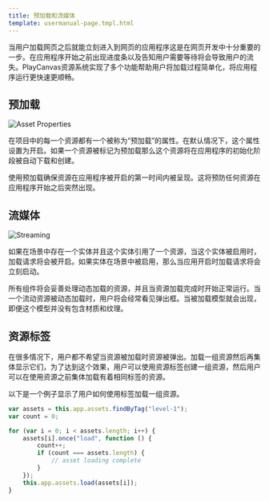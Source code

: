```yaml
---
title: 预加载和流媒体
template: usermanual-page.tmpl.html
---
```


当用户加载网页之后就能立刻进入到网页的应用程序这是在网页开发中十分重要的一步。在应用程序开始之前出现进度条以及告知用户需要等待将会导致用户的流失。PlayCanvas资源系统实现了多个功能帮助用户将加载过程简单化，将应用程序运行更快速更顺畅。

## 预加载

![Asset Properties][1]

在项目中的每一个资源都有一个被称为“预加载”的属性。在默认情况下，这个属性设置为开启。如果一个资源被标记为预加载那么这个资源将在应用程序的初始化阶段被自动下载和创建。

使用预加载确保资源在应用程序被开启的第一时间内被呈现。这将预防任何资源在应用程序开始之后突然出现。

## 流媒体

![Streaming][2]

如果在场景中存在一个实体并且这个实体引用了一个资源，当这个实体被启用时，加载请求将会被开启。如果实体在场景中被启用，那么当应用开启时加载请求将会立刻启动。

所有组件将会妥善处理动态加载的资源，并且当资源加载完成时开始正常运行。当一个流动资源被动态加载时，用户将会经常看见弹出框。当被加载模型就会出现，即便这个模型并没有包含材质和纹理。

## 资源标签

在很多情况下，用户都不希望当资源被加载时资源被弹出。加载一组资源然后再集体显示它们，为了达到这个效果，用户可以使用资源标签创建一组资源，然后用户可以在使用资源之前集体加载有着相同标签的资源。

以下是一个例子显示了用户如何使用标签加载一组资源。

```javascript
var assets = this.app.assets.findByTag("level-1");
var count = 0;

for (var i = 0; i < assets.length; i++) {
    assets[i].once("load", function () {
        count++;
        if (count === assets.length) {
            // asset loading complete
        }
    });
    this.app.assets.load(assets[i]);
}
```

[1]: /images/user-manual/assets/preloading-and-streaming/asset-properties.jpg
[2]: /images/user-manual/assets/preloading-and-streaming/streaming.gif

